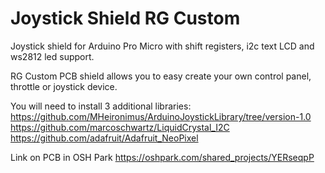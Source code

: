 # Joystick Shield RG Custom
Joystick shield for Arduino Pro Micro with shift registers, i2c text LCD and ws2812 led support.

RG Custom PCB  shield allows you to easy create your own control panel, throttle or joystick device. 

You will need to install 3 additional libraries:
https://github.com/MHeironimus/ArduinoJoystickLibrary/tree/version-1.0
https://github.com/marcoschwartz/LiquidCrystal_I2C
https://github.com/adafruit/Adafruit_NeoPixel

Link on PCB in OSH Park https://oshpark.com/shared_projects/YERseqpP
